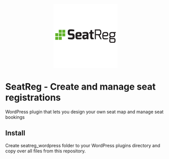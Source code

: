 <div style="text-align:center">
    <img src="img/seatreg.png" alt="SeatReg">
</div>


# SeatReg - Create and manage seat registrations
WordPress plugin that lets you design your own seat map and manage seat bookings

## Install
Create seatreg_wordpress folder to your WordPress plugins directory and copy over all files from this repository.